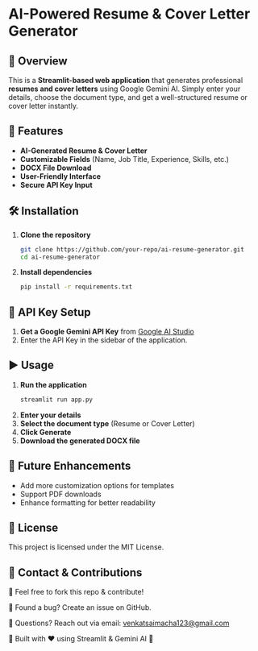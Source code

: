 # AI-Powered Resume & Cover Letter Generator

## 📌 Overview
This is a **Streamlit-based web application** that generates professional **resumes and cover letters** using Google Gemini AI. Simply enter your details, choose the document type, and get a well-structured resume or cover letter instantly.

## 🚀 Features
- **AI-Generated Resume & Cover Letter**
- **Customizable Fields** (Name, Job Title, Experience, Skills, etc.)
- **DOCX File Download**
- **User-Friendly Interface**
- **Secure API Key Input**

## 🛠️ Installation
1. **Clone the repository**
   ```sh
   git clone https://github.com/your-repo/ai-resume-generator.git
   cd ai-resume-generator
   ```
2. **Install dependencies**
   ```sh
   pip install -r requirements.txt
   ```

## 🔑 API Key Setup
1. **Get a Google Gemini API Key** from [Google AI Studio](https://aistudio.google.com/app/apikey)
2. Enter the API Key in the sidebar of the application.

## ▶️ Usage
1. **Run the application**
   ```sh
   streamlit run app.py
   ```
2. **Enter your details**
3. **Select the document type** (Resume or Cover Letter)
4. **Click Generate**
5. **Download the generated DOCX file**

## 📝 Future Enhancements
- Add more customization options for templates
- Support PDF downloads
- Enhance formatting for better readability


## 📜 License
This project is licensed under the MIT License.

## 📩 Contact & Contributions

🔹 Feel free to fork this repo & contribute!

🔹 Found a bug? Create an issue on GitHub.

🔹 Questions? Reach out via email: venkatsaimacha123@gmail.com

🚀 Built with ❤️ using Streamlit & Gemini AI 🚀

